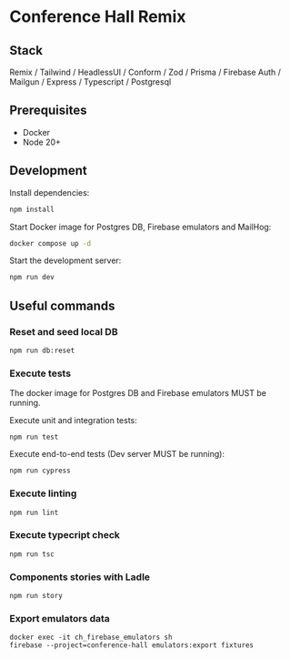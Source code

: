 # Conference Hall Remix

## Stack

Remix / Tailwind / HeadlessUI / Conform / Zod / Prisma / Firebase Auth / Mailgun / Express / Typescript / Postgresql

## Prerequisites

- Docker
- Node 20+

## Development

Install dependencies:

```sh
npm install
```

Start Docker image for Postgres DB, Firebase emulators and MailHog:

```sh
docker compose up -d
```

Start the development server:

```sh
npm run dev
```

## Useful commands

### Reset and seed local DB

```
npm run db:reset
```

### Execute tests

The docker image for Postgres DB and Firebase emulators MUST be running.

Execute unit and integration tests:

```
npm run test
```

Execute end-to-end tests (Dev server MUST be running):

```
npm run cypress
```

### Execute linting

```
npm run lint
```

### Execute typecript check

```
npm run tsc
```

### Components stories with Ladle

```
npm run story
```

### Export emulators data

```
docker exec -it ch_firebase_emulators sh
firebase --project=conference-hall emulators:export fixtures
```
